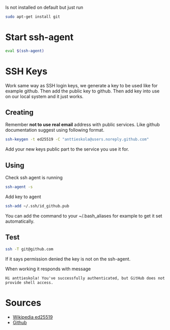 Is not installed on default but just run
```bash
sudo apt-get install git
```

# Start ssh-agent
````bash
eval $(ssh-agent)
````

# SSH Keys
Work same way as SSH login keys, we generate a key to be used like for example github. Then add the public key to github. Then add key into use on our local system and it just works.

## Creating

Remember **not to use real email** address with public services. Like github documentation suggest using following format.

```bash
ssh-keygen -t ed25519 -C "anttieskola@users.noreply.github.com"
```

Add your new keys public part to the service you use it for.

## Using
Check ssh agent is running
```bash
ssh-agent -s
```
Add key to agent
```bash
ssh-add ~/.ssh/id_github.pub
```
You can add the command to your ~/.bash_aliases for example to get it set automatically.

## Test
```bash
ssh -T git@github.com
```

If it says permission denied the key is not on the ssh-agent.

When working it responds with message
```
Hi anttieskola! You've successfully authenticated, but GitHub does not provide shell access.
```


# Sources
- [Wikipedia ed25519](https://en.wikipedia.org/wiki/EdDSA)
- [Github](https://docs.github.com/en/authentication/connecting-to-github-with-ssh/generating-a-new-ssh-key-and-adding-it-to-the-ssh-agent)